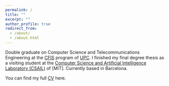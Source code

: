 ```yaml
---
permalink: /
title: ""
excerpt: ""
author_profile: true
redirect_from: 
  - /about/
  - /about.html
---
```


Double graduate on Computer Science and Telecommunications Engineering at the [CFIS](https://cfis.upc.edu/ca) program of [UPC](http://www.upc.edu/). I finished my final degree thesis as a visiting student at the [Computer Science and Artificial Intelligence Laboratory (CSAIL)](https://www.csail.mit.edu/) of [MIT]. Currently based in Barcelona.

You can find my full [CV](/files/CV.pdf) here.


